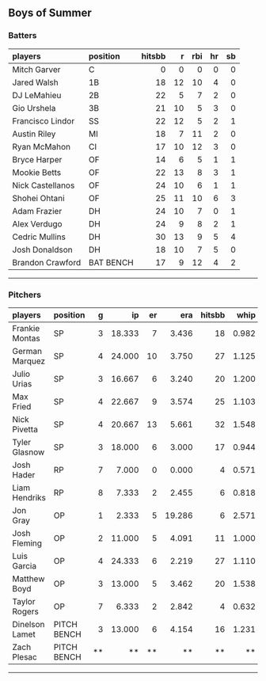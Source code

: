 ## Boys of Summer

### Batters

 
|players          |position  | hitsbb|  r| rbi| hr| sb| 
|:----------------|:---------|------:|--:|---:|--:|--:| 
|Mitch Garver     |C         |      0|  0|   0|  0|  0| 
|Jared Walsh      |1B        |     18| 12|  10|  4|  0| 
|DJ LeMahieu      |2B        |     22|  5|   7|  2|  0| 
|Gio Urshela      |3B        |     21| 10|   5|  3|  0| 
|Francisco Lindor |SS        |     22| 12|   5|  2|  1| 
|Austin Riley     |MI        |     18|  7|  11|  2|  0| 
|Ryan McMahon     |CI        |     17| 10|  12|  3|  0| 
|Bryce Harper     |OF        |     14|  6|   5|  1|  1| 
|Mookie Betts     |OF        |     22| 13|   8|  3|  1| 
|Nick Castellanos |OF        |     24| 10|   6|  1|  1| 
|Shohei Ohtani    |OF        |     25| 11|  10|  6|  3| 
|Adam Frazier     |DH        |     24| 10|   7|  0|  1| 
|Alex Verdugo     |DH        |     24|  9|   8|  2|  1| 
|Cedric Mullins   |DH        |     30| 13|   9|  5|  4| 
|Josh Donaldson   |DH        |     18| 10|   7|  5|  0| 
|Brandon Crawford |BAT BENCH |     17|  9|  12|  4|  2| 

* * *

### Pitchers

 
|players        |position    |  g|     ip| er|    era| hitsbb|  whip| so|  w| sv| 
|:--------------|:-----------|--:|------:|--:|------:|------:|-----:|--:|--:|--:| 
|Frankie Montas |SP          |  3| 18.333|  7|  3.436|     18| 0.982| 18|  2|  0| 
|German Marquez |SP          |  4| 24.000| 10|  3.750|     27| 1.125| 20|  2|  0| 
|Julio Urias    |SP          |  3| 16.667|  6|  3.240|     20| 1.200| 15|  2|  0| 
|Max Fried      |SP          |  4| 22.667|  9|  3.574|     25| 1.103| 21|  2|  0| 
|Nick Pivetta   |SP          |  4| 20.667| 13|  5.661|     32| 1.548| 27|  0|  0| 
|Tyler Glasnow  |SP          |  3| 18.000|  6|  3.000|     17| 0.944| 25|  1|  0| 
|Josh Hader     |RP          |  7|  7.000|  0|  0.000|      4| 0.571| 11|  0|  5| 
|Liam Hendriks  |RP          |  8|  7.333|  2|  2.455|      6| 0.818| 10|  2|  5| 
|Jon Gray       |OP          |  1|  2.333|  5| 19.286|      6| 2.571|  0|  0|  0| 
|Josh Fleming   |OP          |  2| 11.000|  5|  4.091|     11| 1.000|  5|  1|  0| 
|Luis Garcia    |OP          |  4| 24.333|  6|  2.219|     27| 1.110| 26|  2|  0| 
|Matthew Boyd   |OP          |  3| 13.000|  5|  3.462|     20| 1.538|  9|  1|  0| 
|Taylor Rogers  |OP          |  7|  6.333|  2|  2.842|      4| 0.632|  8|  0|  2| 
|Dinelson Lamet |PITCH BENCH |  3| 13.000|  6|  4.154|     16| 1.231| 15|  0|  0| 
|Zach Plesac    |PITCH BENCH | **|     **| **|     **|     **|    **| **| **| **| 


* * *


